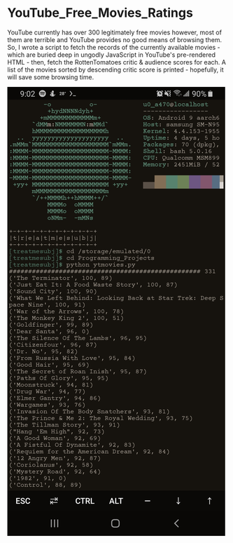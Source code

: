 # YouTube_Free_Movies_Ratings

YouTube currently has over 300 legitimately free movies however, most of them are terrible and YouTube provides no good means of browsing them.
So, I wrote a script to fetch the records of the currently available movies - which are buried deep in ungodly JavaScript in YouTube's pre-rendered HTML - then,
fetch the RottenTomatoes critic & audience scores for each.
A list of the movies sorted by descending critic score is printed - hopefully, it will save some browsing time.

![alt text](https://github.com/treatmesubj/YouTube_Free_Movies_Ratings/blob/main/Screenshot_20201209-090217_Termux.jpg)
